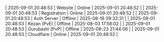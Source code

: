 | 2025-09-01 20:48:53 | Website | Online | 2025-09-01 20:48:52 |
| 2025-09-01 20:48:53 | Registration | Online | 2025-09-01 20:48:52 |
| 2025-09-01 20:48:53 | Auth Server | Offline | 2025-08-18 09:33:31 |
| 2025-09-01 20:48:53 | Kezan (PvE) | Offline | 2025-08-03 17:58:02 |
| 2025-09-01 20:48:53 | Gurubashi (PvP) | Offline | 2025-08-23 21:44:06 |
| 2025-09-01 20:48:53 | Cloudflare | Online | 2025-09-01 20:48:52 |
